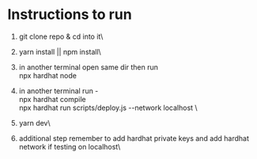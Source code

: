 # Instructions to run

1. git clone repo & cd into it\

2. yarn install || npm install\

3. in another terminal open same dir then run \
   npx hardhat node

4. in another terminal run - \
   npx hardhat compile \
   npx hardhat run scripts/deploy.js --network localhost \

5. yarn dev\

6. additional step remember to add hardhat private keys and add hardhat network if testing on localhost\
